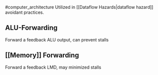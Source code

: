 #computer_architecture 
Utilized in [[Dataflow Hazards|dataflow hazard]] avoidant practices.
## ALU-Forwarding
Forward a feedback ALU output, can prevent stalls

## [[Memory]] Forwarding
Forward a feedback LMD, may minimized stalls